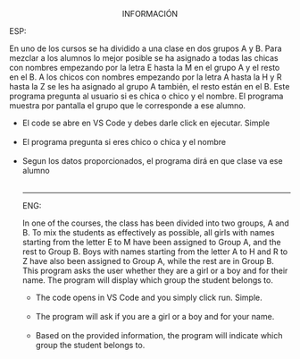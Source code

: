 <p align="center">INFORMACIÓN</p>

ESP:

En uno de los cursos se ha dividido a una clase en dos grupos A y B. Para mezclar a los alumnos
lo mejor posible se ha asignado a todas las chicas con nombres empezando por la letra E hasta la
M en el grupo A y el resto en el B. A los chicos con nombres empezando por la letra A hasta la H y
R hasta la Z se les ha asignado al grupo A también, el resto están en el B.
Este programa pregunta al usuario si es chica o chico y el nombre. El programa muestra por
pantalla el grupo que le corresponde a ese alumno.

<ul>
<li>El code se abre en VS Code y debes darle click en ejecutar. Simple </li>
<br>
<li>El programa pregunta si eres chico o chica y el nombre </li>
<br>

<li>Segun los datos proporcionados, el programa dirá en que clase va ese alumno</li>
<br>



---

ENG:

In one of the courses, the class has been divided into two groups, A and B. To mix the students as effectively as possible, all girls with names starting from the letter E to M have been assigned to Group A, and the rest to Group B. Boys with names starting from the letter A to H and R to Z have also been assigned to Group A, while the rest are in Group B. This program asks the user whether they are a girl or a boy and for their name. The program will display which group the student belongs to.

<ul>
<li>The code opens in VS Code and you simply click run. Simple.</li>
<br>
<li>The program will ask if you are a girl or a boy and for your name.</li>
<br>
<li>Based on the provided information, the program will indicate which group the student belongs to.</li>
<br>
</ul>


